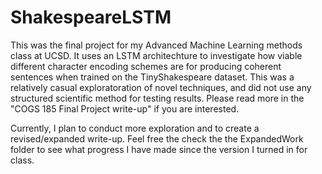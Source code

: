 # ShakespeareLSTM

This was the final project for my Advanced Machine Learning methods class at UCSD.  It uses an LSTM architechture to investigate how viable different character encoding schemes are for producing coherent sentences when trained on the TinyShakespeare dataset.  This was a relatively casual exploratoration of novel techniques, and did not use any structured scientific method for testing results.  Please read more in the "COGS 185 Final Project write-up" if you are interested.

Currently, I plan to conduct more exploration and to create a revised/expanded write-up.  Feel free the check the the ExpandedWork folder to see what progress I have made since the version I turned in for class.
